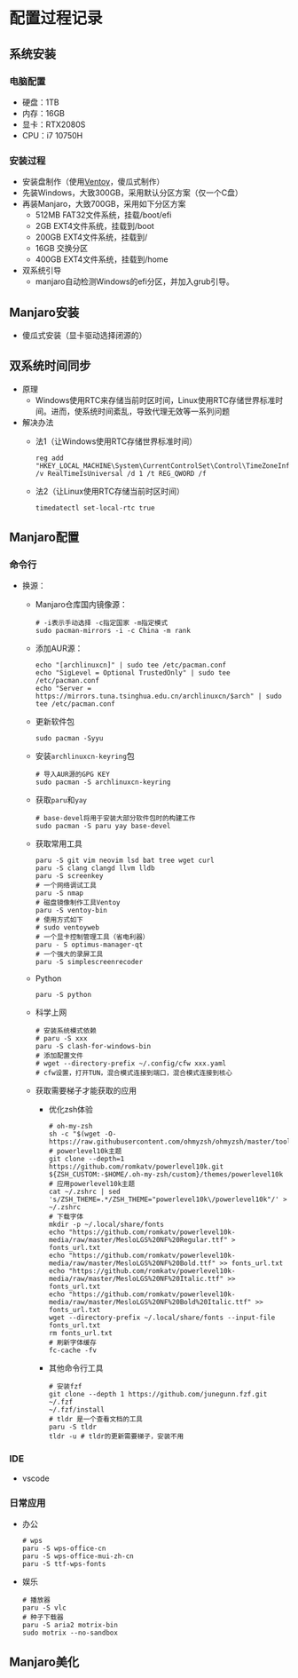 # 配置过程记录

## 系统安装

### 电脑配置

* 硬盘：1TB
* 内存：16GB
* 显卡：RTX2080S
* CPU：i7 10750H

### 安装过程

* 安装盘制作（使用[Ventoy](https://www.ventoy.net/cn/index.html)，傻瓜式制作）
* 先装Windows，大致300GB，采用默认分区方案（仅一个C盘）
* 再装Manjaro，大致700GB，采用如下分区方案
  * 512MB FAT32文件系统，挂载/boot/efi
  * 2GB EXT4文件系统，挂载到/boot
  * 200GB EXT4文件系统，挂载到/
  * 16GB 交换分区
  * 400GB EXT4文件系统，挂载到/home
* 双系统引导
  * manjaro自动检测Windows的efi分区，并加入grub引导。

## Manjaro安装

* 傻瓜式安装（显卡驱动选择闭源的）

## 双系统时间同步

* 原理
  * Windows使用RTC来存储当前时区时间，Linux使用RTC存储世界标准时间。进而，使系统时间紊乱，导致代理无效等一系列问题
* 解决办法
  * 法1（让Windows使用RTC存储世界标准时间）

    ``` powerline
    reg add "HKEY_LOCAL_MACHINE\System\CurrentControlSet\Control\TimeZoneInformation" /v RealTimeIsUniversal /d 1 /t REG_QWORD /f
    ```

  * 法2（让Linux使用RTC存储当前时区时间）

    ``` shell
    timedatectl set-local-rtc true
    ```

## Manjaro配置

### 命令行

* 换源：
  * Manjaro仓库国内镜像源：

    ```shell
    # -i表示手动选择 -c指定国家 -m指定模式
    sudo pacman-mirrors -i -c China -m rank
    ```

  * 添加AUR源：

    ``` shell
    echo "[archlinuxcn]" | sudo tee /etc/pacman.conf
    echo "SigLevel = Optional TrustedOnly" | sudo tee /etc/pacman.conf
    echo "Server = https://mirrors.tuna.tsinghua.edu.cn/archlinuxcn/$arch" | sudo tee /etc/pacman.conf
    ```

  * 更新软件包

    ``` shell
    sudo pacman -Syyu
    ```

  * 安装`archlinuxcn-keyring`包

    ``` shell
    # 导入AUR源的GPG KEY
    sudo pacman -S archlinuxcn-keyring
    ```

  * 获取`paru`和`yay`

    ``` shell
    # base-devel将用于安装大部分软件包时的构建工作
    sudo pacman -S paru yay base-devel
    ```

  * 获取常用工具

    ``` shell
    paru -S git vim neovim lsd bat tree wget curl
    paru -S clang clangd llvm lldb
    paru -S screenkey
    # 一个网络调试工具
    paru -S nmap
    # 磁盘镜像制作工具Ventoy
    paru -S ventoy-bin
    # 使用方式如下
    # sudo ventoyweb
    # 一个显卡控制管理工具（省电利器）
    paru - S optimus-manager-qt
    # 一个强大的录屏工具
    paru -S simplescreenrecoder
    ```
    <!--TODO:安装optimus-manager，并查看文档-->
    <!--TODO:安装simplescreenrecoder、nmap-->
    <!--TODO:确定clangd、llvm是否要安装-->

  * Python

    <!--TODO:安装pip-->
    <!--TODO-Manjaro:换源-->
    ``` shell
    paru -S python
    ```

  * 科学上网

    ``` shell
    # 安装系统模式依赖
    # paru -S xxx
    paru -S clash-for-windows-bin
    # 添加配置文件
    # wget --directory-prefix ~/.config/cfw xxx.yaml
    # cfw设置，打开TUN，混合模式连接到端口，混合模式连接到核心
    ```
    <!--TODO:修改安装依赖的指令、检测wget的前缀、添加汉化步骤-->

  * 获取需要梯子才能获取的应用
    * 优化zsh体验

      ``` shell
      # oh-my-zsh
      sh -c "$(wget -O- https://raw.githubusercontent.com/ohmyzsh/ohmyzsh/master/tools/install.sh)"
      # powerlevel10k主题
      git clone --depth=1 https://github.com/romkatv/powerlevel10k.git ${ZSH_CUSTOM:-$HOME/.oh-my-zsh/custom}/themes/powerlevel10k
      # 应用powerlevel10k主题
      cat ~/.zshrc | sed 's/ZSH_THEME=.*/ZSH_THEME="powerlevel10k\/powerlevel10k"/' > ~/.zshrc
      # 下载字体
      mkdir -p ~/.local/share/fonts
      echo "https://github.com/romkatv/powerlevel10k-media/raw/master/MesloLGS%20NF%20Regular.ttf" > fonts_url.txt
      echo "https://github.com/romkatv/powerlevel10k-media/raw/master/MesloLGS%20NF%20Bold.ttf" >> fonts_url.txt
      echo "https://github.com/romkatv/powerlevel10k-media/raw/master/MesloLGS%20NF%20Italic.ttf" >> fonts_url.txt
      echo "https://github.com/romkatv/powerlevel10k-media/raw/master/MesloLGS%20NF%20Bold%20Italic.ttf" >> fonts_url.txt
      wget --directory-prefix ~/.local/share/fonts --input-file fonts_url.txt
      rm fonts_url.txt
      # 刷新字体缓存
      fc-cache -fv
      ```

    * 其他命令行工具

      <!--TODO-Manjaro: 添加fd、tmux、ranger，配置fzf-->
      <!--TODO:学习fzf、ranger、nmap-->
      ``` shell
      # 安装fzf
      git clone --depth 1 https://github.com/junegunn.fzf.git ~/.fzf
      ~/.fzf/install
      # tldr 是一个查看文档的工具
      paru -S tldr
      tldr -u # tldr的更新需要梯子，安装不用
      ```

### IDE

<!--TODO:vscode、code-marketplace-->
* vscode

### 日常应用

* 办公

  ``` shell
  # wps
  paru -S wps-office-cn
  paru -S wps-office-mui-zh-cn
  paru -S ttf-wps-fonts
  ```

* 娱乐

  ``` shell
  # 播放器
  paru -S vlc
  # 种子下载器
  paru -S aria2 motrix-bin
  sudo motrix --no-sandbox
  ```
  <!--TODO:测试motrix各个版本-->

## Manjaro美化

<!--TODO:记录各个主题-->
